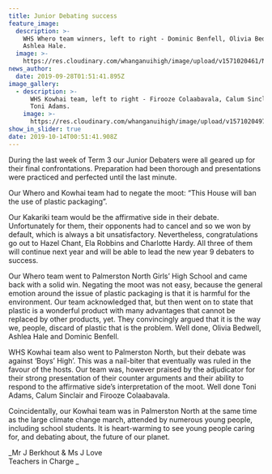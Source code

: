 ```yaml
---
title: Junior Debating success
feature_image:
  description: >-
    WHS Whero team winners, left to right - Dominic Benfell, Olivia Bedwell and
    Ashlea Hale. 
  image: >-
    https://res.cloudinary.com/whanganuihigh/image/upload/v1571020461/News/WHS_Whero_left_to_right_Dominic_Benfell._Olivia_Bedwell_and_Aslea_Hale.jpg
news_author:
  date: 2019-09-28T01:51:41.895Z
image_gallery:
  - description: >-
      WHS Kowhai team, left to right - Firooze Colaabavala, Calum Sinclair and
      Toni Adams.
    image: >-
      https://res.cloudinary.com/whanganuihigh/image/upload/v1571020497/News/Kowhai_team.Firooze_Colaabavala._Calum_Sinclair._Toni_Adams.jpg
show_in_slider: true
date: 2019-10-14T00:51:41.908Z
---
```

During the last week of Term 3 our Junior Debaters were all geared up for their final confrontations.  Preparation had been thorough and presentations were practiced and perfected until the last minute. 

Our Whero and Kowhai team had to negate the moot: “This House will ban the use of plastic packaging”. 

Our Kakariki team would be the affirmative side in their debate. Unfortunately for them, their opponents had to cancel and so we won by default, which is always a bit unsatisfactory. Nevertheless, congratulations go out to Hazel Chant, Ela Robbins and Charlotte Hardy. All three of them will continue next year and will be able to lead the new year 9 debaters to success.

Our Whero team went to Palmerston North Girls’ High School and came back with a solid win. Negating the moot was not easy, because the general emotion around the issue of plastic packaging is that it is harmful for the environment. Our team acknowledged that, but then went on to state that plastic is a wonderful product with many advantages that cannot be replaced by other products, yet. They convincingly argued that it is the way we, people, discard of plastic that is the problem. Well done, Olivia Bedwell, Ashlea Hale and Dominic Benfell.

WHS Kowhai team also went to Palmerston North, but their debate was against ‘Boys’ High’. This was a nail-biter that eventually was ruled in the favour of the hosts. Our team was, however praised by the adjudicator for their strong presentation of their counter arguments and their ability to respond to the affirmative side’s interpretation of the moot. Well done Toni Adams, Calum Sinclair and Firooze Colaabavala. 

Coincidentally, our Kowhai team was in Palmerston North at the same time as the large climate change march, attended by numerous young people, including school students. It is heart-warming to see young people caring for, and debating about, the future of our planet.

_Mr J Berkhout & Ms J Love   
Teachers in Charge_
